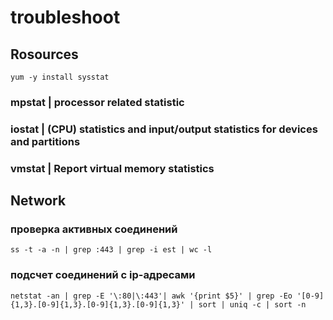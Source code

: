 troubleshoot
============
## Rosources

    yum -y install sysstat
    
###  mpstat  | processor related statistic
### iostat | (CPU) statistics and input/output statistics for devices and partitions
### vmstat | Report virtual memory statistics


## Network

### проверка активных соединений

    ss -t -a -n | grep :443 | grep -i est | wc -l
    
### подсчет соединений с ip-адресами
    netstat -an | grep -E '\:80|\:443'| awk '{print $5}' | grep -Eo '[0-9]{1,3}.[0-9]{1,3}.[0-9]{1,3}.[0-9]{1,3}' | sort | uniq -c | sort -n